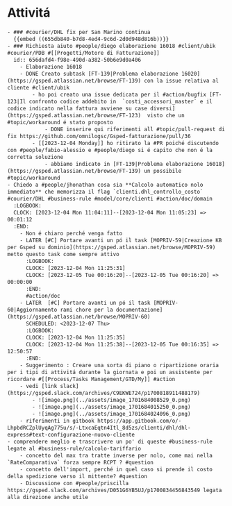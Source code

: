 # Attivitá
	- ### #courier/DHL fix per San Marino continua
	  {{embed ((655db840-b7d8-4ed4-9c6d-2d0d948d816b))}}
	- ### Richiesta aiuto #people/diego elaborazione 16018 #client/ubik #courier/PDB #[[Progetti/Motore di Fatturazione]]
	  id:: 656dafd4-f98e-490d-a382-50b6e9d0a406
		- Elaborazione 16018
		- DONE Creato subtask [FT-139|Problema elaborazione 16020](https://gsped.atlassian.net/browse/FT-139) con la issue relativa al cliente #client/ubik
			- ho poi creato una issue dedicata per il #action/bugfix [FT-123|Il confronto codice addebito in  `costi_accessori_master` e il codice indicato nella fattura avviene su case diversi](https://gsped.atlassian.net/browse/FT-123)  visto che un #topic/workaround é stato proposto
				- DONE inserire qui riferimenti all #topic/pull-request di fix https://github.com/omnilogsc/Gsped-fatturazione/pull/36
			- [[2023-12-04 Monday]] ho ritirato la #PR poiché discutendo con #people/fabio-alessio e #people/diego si é capito che non é la corretta soluzione
				- abbiamo indicato in [FT-139|Problema elaborazione 16018](https://gsped.atlassian.net/browse/FT-139) un possibile #topic/workaround
	- Chiedo a #people/jhonathan cosa sia **Calcolo automatico nolo immediato** che memorizza il flag `clienti.dhl_controllo_costo` #courier/DHL #business-rule #model/core/clienti #action/doc/domain
	  :LOGBOOK:
	  CLOCK: [2023-12-04 Mon 11:04:11]--[2023-12-04 Mon 11:05:23] =>  00:01:12
	  :END:
		- Non é chiaro perché venga fatto
		- LATER [#C] Portare avanti un pó il task [MOPRIV-59|Creazione KB per Gsped su dominio](https://gsped.atlassian.net/browse/MOPRIV-59) metto questo task come sempre attivo
		  :LOGBOOK:
		  CLOCK: [2023-12-04 Mon 11:25:31]
		  CLOCK: [2023-12-05 Tue 00:16:20]--[2023-12-05 Tue 00:16:20] =>  00:00:00
		  :END:
		  #action/doc
		- LATER  [#C] Portare avanti un pó il task [MOPRIV-60|Aggiornamento rami chore per la documentazione](https://gsped.atlassian.net/browse/MOPRIV-60)
		  SCHEDULED: <2023-12-07 Thu>
		  :LOGBOOK:
		  CLOCK: [2023-12-04 Mon 11:25:35]
		  CLOCK: [2023-12-04 Mon 11:25:38]--[2023-12-05 Tue 00:16:35] =>  12:50:57
		  :END:
		- Suggerimento : Creare una sorta di piano o ripartizione oraria per i tipi di attivitá durante la giornata e poi un assistente per ricordare #[[Process/Tasks Management/GTD/My]] #action
		- vedi [link slack](https://gsped.slack.com/archives/C9EKWE724/p1700818911488179)
			- ![image.png](../assets/image_1701684008529_0.png)
			- ![image.png](../assets/image_1701684015250_0.png)
			- ![image.png](../assets/image_1701684024096_0.png)
		- riferimenti in gitbook https://app.gitbook.com/o/-LhpbdRCZplUyqAg775u/s/-LtxcaEqtn4Itl_8d5zs/clienti/dhl/dhl-express#text-configurazione-nuovo-cliente
	- comprendere meglio e trascrivere un po' di queste #business-rule legate al #business-rule/calcolo-tariffario
		- concetto del max tra tratte inverse per nolo, come mai nella `RateComparativa` forza sempre RCPT ? #question
		- concetto dell'import, perché in quel caso si prende il costo della spedizione verso il mittente? #question
		- Discussione con #people/priscilla https://gsped.slack.com/archives/D051G6YB5UJ/p1700834456843549 legata alla direzione anche utile